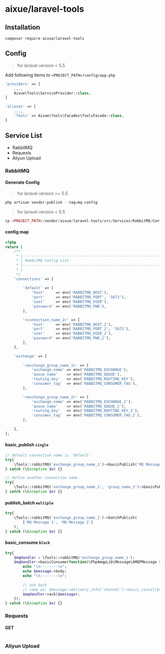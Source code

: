# aixue/laravel-tools

## Installation

```composer
composer require aixue/laravel-tools
```

## Config

> for laravel version < 5.5

Add following items to `<PROJECT_PATH>/config/app.php`

```php
'providers' => [
    ...,
    Aixue\Tools\ServiceProvider::class,
]

'aliases' => [
    ...,
    'Tools' => Aixue\Tools\Facades\ToolsFacade::class,
]
```

## Service List

* RabbitMQ
* Requests
* Aliyun Upload


### RabbitMQ

#### Generate Config

> for laravel version >= 5.5

```php
php artisan vendor:publish --tag=mq-config
```

> for laravel version < 5.5

```php
cp <PROJECT_PATH>/vendor/aixue/laravel-tools/src/Services/RabbitMQ/Config/aixue-mq.php <PROJECT_PATH>/config/
```

#### config map

```php
<?php
return [
    /**
     * |--------------------------------------------------------------------------
     * | RabbitMQ Config List
     * |--------------------------------------------------------------------------
     * |
     */
    'connections' => [
        
        'default' => [
            'host'     => env('RABBITMQ_HOST'),
            'port'     => env('RABBITMQ_PORT', '5672'),
            'user'     => env('RABBITMQ_USER'),
            'password' => env('RABBITMQ_PWD'),
        ],

        '<connection_name_2>' => [
            'host'     => env('RABBITMQ_HOST_2'),
            'port'     => env('RABBITMQ_PORT_2', '5672'),
            'user'     => env('RABBITMQ_USER_2'),
            'password' => env('RABBITMQ_PWD_2'),
        ],
    ],

    'exchange' => [
        
        '<exchange_group_name_1>' => [
            'exchange_name' => env('RABBITMQ_EXCHANGE'),
            'queue_name'    => env('RABBITMQ_QUEUE'),
            'routing_key'   => env('RABBITMQ_ROUTING_KEY'),
            'consumer_tag'  => env('RABBITMQ_CONSUMER_TAG'),
        ],

        '<exchange_group_name_2>' => [
            'exchange_name' => env('RABBITMQ_EXCHANGE_2'),
            'queue_name'    => env('RABBITMQ_QUEUE_2'),
            'routing_key'   => env('RABBITMQ_ROUTING_KEY_2'),
            'consumer_tag'  => env('RABBITMQ_CONSUMER_TAG_2'),
        ],
        
    ],
];
```

#### basic_publish `single`

```php
// default connection name is 'default'
try{
    \Tools::rabbitMQ('exchange_group_name_1')->basicPublish('MQ Message');
} catch (\Exception $e) {}

// define another connection name
try{
    \Tools::rabbitMQ('exchange_group_name_1', 'group_name_2')->basicPublish('MQ Message');
} catch (\Exception $e) {}
```

#### publish_batch `multiple`

```php
try{
    \Tools::rabbitMQ('exchange_group_name_1')->batchPublish(
        ['MQ Message 1', 'MQ Message 2']
    );
} catch (\Exception $e) {}
```

#### basic_consume `block`

```php
try{
    $mqHandler = \Tools::rabbitMQ('exchange_group_name_1');
    $mqHandler->basicConsume(function(\PhpAmqpLib\Message\AMQPMessage $message) use ($mqHandler) {
        echo "\n--------\n";
        echo $message->body;
        echo "\n--------\n";
        
        // ack back
        // same as: $message->delivery_info['channel']->basic_cancel($message->delivery_info['consumer_tag']);
        $mqHandler->ack($message);
    });
} catch (\Exception $e) {}
```

### Requests

#### GET

```php

```


### Aliyun Upload


